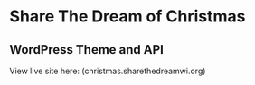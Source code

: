 # Share The Dream of Christmas
## WordPress Theme and API

View live site here: (christmas.sharethedreamwi.org)